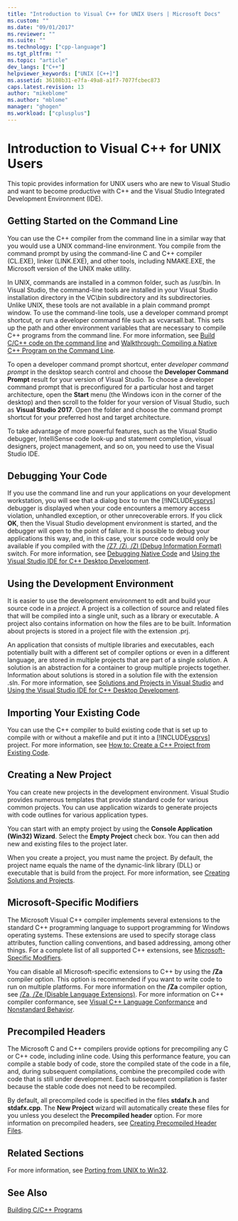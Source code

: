 ```yaml
---
title: "Introduction to Visual C++ for UNIX Users | Microsoft Docs"
ms.custom: ""
ms.date: "09/01/2017"
ms.reviewer: ""
ms.suite: ""
ms.technology: ["cpp-language"]
ms.tgt_pltfrm: ""
ms.topic: "article"
dev_langs: ["C++"]
helpviewer_keywords: ["UNIX [C++]"]
ms.assetid: 36108b31-e7fa-49a8-a1f7-7077fcbec873
caps.latest.revision: 13
author: "mikeblome"
ms.author: "mblome"
manager: "ghogen"
ms.workload: ["cplusplus"]
---
```

# Introduction to Visual C++ for UNIX Users

This topic provides information for UNIX users who are new to Visual Studio and want to become productive with C++ and the Visual Studio Integrated Development Environment (IDE).
  
## Getting Started on the Command Line  

You can use the C++ compiler from the command line in a similar way that you would use a UNIX command-line environment. You compile from the command prompt by using the command-line C and C++ compiler (CL.EXE), linker (LINK.EXE), and other tools, including NMAKE.EXE, the Microsoft version of the UNIX make utility.  
  
In UNIX, commands are installed in a common folder, such as /usr/bin. In Visual Studio, the command-line tools are installed in your Visual Studio installation directory in the VC\bin subdirectory and its subdirectories. Unlike UNIX, these tools are not available in a plain command prompt window. To use the command-line tools, use a developer command prompt shortcut, or run a developer command file such as vcvarsall.bat. This sets up the path and other environment variables that are necessary to compile C++ programs from the command line. For more information, see [Build C/C++ code on the command line](../build/building-on-the-command-line.md) and [Walkthrough: Compiling a Native C++ Program on the Command Line](../build/walkthrough-compiling-a-native-cpp-program-on-the-command-line.md).  
  
To open a developer command prompt shortcut, enter *developer command prompt* in the desktop search control and choose the **Developer Command Prompt** result for your version of Visual Studio. To choose a developer command prompt that is preconfigured for a particular host and target architecture, open the **Start** menu (the Windows icon in the corner of the desktop) and then scroll to the folder for your version of Visual Studio, such as **Visual Studio 2017**. Open the folder and choose the command prompt shortcut for your preferred host and target architecture.
  
To take advantage of more powerful features, such as the Visual Studio debugger, IntelliSense code look-up and statement completion, visual designers, project management, and so on, you need to use the Visual Studio IDE.  
  
## Debugging Your Code  

If you use the command line and run your applications on your development workstation, you will see that a dialog box to run the [!INCLUDE[vsprvs](../assembler/masm/includes/vsprvs_md.md)] debugger is displayed when your code encounters a memory access violation, unhandled exception, or other unrecoverable errors. If you click **OK**, then the Visual Studio development environment is started, and the debugger will open to the point of failure. It is possible to debug your applications this way, and, in this case, your source code would only be available if you compiled with the [/Z7, /Zi, /ZI (Debug Information Format)](../build/reference/z7-zi-zi-debug-information-format.md) switch. For more information, see [Debugging Native Code](/visualstudio/debugger/debugging-native-code) and [Using the Visual Studio IDE for C++ Desktop Development](../ide/using-the-visual-studio-ide-for-cpp-desktop-development.md).  
  
## Using the Development Environment  

It is easier to use the development environment to edit and build your source code in a *project*. A project is a collection of source and related files that will be compiled into a single unit, such as a library or executable. A project also contains information on how the files are to be built. Information about projects is stored in a project file with the extension .prj.  
  
An application that consists of multiple libraries and executables, each potentially built with a different set of compiler options or even in a different language, are stored in multiple projects that are part of a single *solution*. A solution is an abstraction for a container to group multiple projects together. Information about solutions is stored in a solution file with the extension .sln. For more information, see [Solutions and Projects in Visual Studio](/visualstudio/ide/solutions-and-projects-in-visual-studio) and [Using the Visual Studio IDE for C++ Desktop Development](../ide/using-the-visual-studio-ide-for-cpp-desktop-development.md).  
  
## Importing Your Existing Code 
 
You can use the C++ compiler to build existing code that is set up to compile with or without a makefile and put it into a [!INCLUDE[vsprvs](../assembler/masm/includes/vsprvs_md.md)] project. For more information, see [How to: Create a C++ Project from Existing Code](../ide/how-to-create-a-cpp-project-from-existing-code.md).  
  
## Creating a New Project  

You can create new projects in the development environment. Visual Studio provides numerous templates that provide standard code for various common projects. You can use application wizards to generate projects with code outlines for various application types.  
  
You can start with an empty project by using the **Console Application (Win32) Wizard**. Select the **Empty Project** check box. You can then add new and existing files to the project later.  
  
When you create a project, you must name the project. By default, the project name equals the name of the dynamic-link library (DLL) or executable that is build from the project. For more information, see [Creating Solutions and Projects](/visualstudio/ide/creating-solutions-and-projects).  
  
## Microsoft-Specific Modifiers  

The Microsoft Visual C++ compiler implements several extensions to the standard C++ programming language to support programming for Windows operating systems. These extensions are used to specify storage class attributes, function calling conventions, and based addressing, among other things. For a complete list of all supported C++ extensions, see [Microsoft-Specific Modifiers](../cpp/microsoft-specific-modifiers.md).  
  
You can disable all Microsoft-specific extensions to C++ by using the **/Za** compiler option. This option is recommended if you want to write code to run on multiple platforms. For more information on the **/Za** compiler option, see [/Za, /Ze (Disable Language Extensions)](../build/reference/za-ze-disable-language-extensions.md). For more information on C++ compiler conformance, see [Visual C++ Language Conformance](../visual-cpp-language-conformance.md) and [Nonstandard Behavior](../cpp/nonstandard-behavior.md).  
  
## Precompiled Headers  

The Microsoft C and C++ compilers provide options for precompiling any C or C++ code, including inline code. Using this performance feature, you can compile a stable body of code, store the compiled state of the code in a file, and, during subsequent compilations, combine the precompiled code with code that is still under development. Each subsequent compilation is faster because the stable code does not need to be recompiled.  
  
By default, all precompiled code is specified in the files **stdafx.h** and **stdafx.cpp**. The **New Project** wizard will automatically create these files for you unless you deselect the **Precompiled header** option. For more information on precompiled headers, see [Creating Precompiled Header Files](../build/reference/creating-precompiled-header-files.md).  
  
## Related Sections  

For more information, see [Porting from UNIX to Win32](../porting/porting-from-unix-to-win32.md).  
  
## See Also  

[Building C/C++ Programs](../build/building-c-cpp-programs.md)